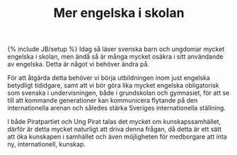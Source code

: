 ﻿---
layout: post
title: "Mer engelska i skolan"
description: ""
category: Politics
tags: [Politics, Ung Pirat]
---
{% include JB/setup %}
Idag så läser svenska barn och ungdomar mycket engelska i skolan, men ändå så är många mycket osäkra i sitt användande av engelska. Detta är något vi behöver ändra på.

För att åtgärda detta behöver vi börja utbildningen inom just engelska betydligt tididgare, samt att vi  bör göra lika mycket engelska obligatorisk som svenska i undervisningen, både i grundskolan och gymnasiet, för att se till att kommande generationer kan kommunicera flytande på den internationella arenan och således stärka Sveriges internationella ställning.

I både Piratpartiet och Ung Pirat talas det mycket om kunskapssamhället, därför är detta mycket naturligt att driva denna frågan, då detta är ett sätt att öka kunskapen i samhället och även möjligheten för medborgare att inta ny, internationell, kunskap.